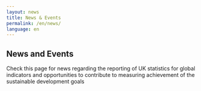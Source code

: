 ```yaml
---
layout: news
title: News & Events
permalink: /en/news/
language: en
---
```


## News and Events
Check this page for news regarding the reporting of UK statistics for global indicators and opportunities to contribute to measuring achievement of the sustainable development goals
